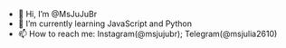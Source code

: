 - 👋 Hi, I’m @MsJuJuBr
- 🌱 I’m currently learning JavaScript and Python
- 📫 How to reach me: Instagram(@msjujubr); Telegram(@msjulia2610)

<!---
MsJuJuBr/MsJuJuBr is a ✨ special ✨ repository because its `README.md` (this file) appears on your GitHub profile.
You can click the Preview link to take a look at your changes.
--->
